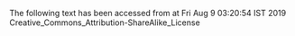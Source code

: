 The following text has been accessed from at Fri Aug 9 03:20:54 IST 2019
Creative_Commons_Attribution-ShareAlike_License
